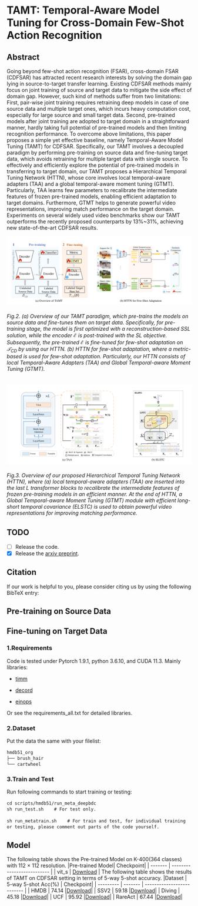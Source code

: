# TAMT: Temporal-Aware Model Tuning for Cross-Domain Few-Shot Action Recognition
## Abstract
  Going beyond few-shot action recognition (FSAR), cross-domain FSAR (CDFSAR) has attracted recent research interests by solving the domain gap lying in source-to-target transfer learning. Existing CDFSAR methods mainly focus on joint training of source and target data to mitigate the side effect of domain gap. However, such kind of methods suffer from two limitations: First, pair-wise joint training requires retraining deep models in case of one source data and multiple target ones, which incurs heavy computation cost, especially for large source and small target data. Second, pre-trained models after joint training are adopted to target domain in a straightforward manner, hardly taking full potential of pre-trained models and then limiting recognition performance. To overcome above limitations, this paper proposes a simple yet effective baseline, namely Temporal-Aware Model Tuning (TAMT) for CDFSAR. Specifically, our TAMT involves a decoupled paradigm by performing pre-training on source data and fine-tuning target data, which avoids retraining for multiple target data with single source. To effectively and efficiently explore the potential of pre-trained models in transferring to target domain, our TAMT proposes a Hierarchical Temporal Tuning Network (HTTN), whose core involves local temporal-aware adapters (TAA) and a global temporal-aware moment tuning (GTMT). Particularly, TAA learns few parameters to recalibrate the intermediate features of frozen pre-trained models, enabling efficient adaptation to target domains. Furthermore, GTMT helps to generate powerful video representations, improving match performance on the target domain. Experiments on several widely used video benchmarks show our TAMT outperforms the recently proposed counterparts by 13\%~31\%, achieving new state-of-the-art CDFSAR results.
 
  ![image](https://github.com/TJU-YDragonW/TAMT/blob/main/pic/arc.jpg)
  ###### Fig.2. (a) Overview of our TAMT paradigm, which pre-trains the models on source data and fine-tunes them on target data. Specifically, for pre-training stage, the model is first optimized with a reconstruction-based SSL solution, while the encoder $\mathcal{E}$ is post-trained with the SL objective. Subsequently, the pre-trained $\mathcal{E}$ is fine-tuned for few-shot adaptation on $\mathcal{T}_{CD}$ by using our  HTTN. (b) HTTN for few-shot adaptation, where a metric-based is used for few-shot adaptation. Particularly, our HTTN consists of local Temporal-Aware Adapters (TAA) and Global Temporal-aware Moment Tuning (GTMT).

  ![image](https://github.com/TJU-YDragonW/TAMT/blob/main/pic/module.jpg)
  ###### Fig.3. Overview of our proposed Hierarchical Temporal Tuning Network (HTTN), where (a) local temporal-aware adapters (TAA) are inserted into the last $L$ transformer blocks to recalibrate the intermediate features of frozen pre-training models in an efficient manner. At the end of HTTN, a Global Temporal-aware Moment Tuning (GTMT) module with efficient long-short temporal covariance (ELSTC) is used to obtain powerful video representations for improving matching performance.


## TODO

- [ ] Release the code.
- [x] Release the [arxiv preprint](https://arxiv.org/pdf/2411.19041).

## Citation
If our work is helpful to you, please consider citing us by using the following BibTeX entry:

## Pre-training on Source Data

## Fine-tuning on Target Data
### 1.Requirements
  Code is tested under Pytorch 1.9.1, python 3.6.10, and CUDA 11.3. Mainly libraries:
- [timm](https://github.com/rwightman/pytorch-image-models)

- [decord](https://github.com/dmlc/decord)

- [einops](https://github.com/arogozhnikov/einops)
  
Or see the requirements_all.txt for detailed libraries.

### 2.Dataset
  
  Put the data the same with your filelist:  
```
hmdb51_org
├── brush_hair
└── cartwheel
```
### 3.Train and Test
  Run following commands to start training or testing:

```
cd scripts/hmdb51/run_meta_deepbdc
sh run_test.sh    # For test only.

sh run_metatrain.sh    # For train and test, for individual training or testing, please comment out parts of the code yourself.
```

## Model
The following table shows the Pre-trained Model on K-400(364 classes) with 112 × 112 resolution.
|Pre-trained Model| Checkpoint|
| ------- | -------------------------- |
| vit_s | [Download](https://drive.google.com/file/d/1VZnFspeWyQqA1stHi68aBQWsJN4vzyJv/view?usp=sharing) |
 The following table shows the results of TAMT on CDFSAR setting in terms of 5-way 5-shot accuracy.
|Dataset           | 5-way 5-shot Acc(%) | Checkpoint|
| --------- | ------- | -------------------------- |
| HMDB  | 74.14 |[Download](https://drive.google.com/drive/folders/1YbUrlzR94d7f4qd7FLYxNw1uO6Uer7cO?usp=sharing)|
| SSV2  | 59.18 |[Download](https://drive.google.com/drive/folders/1hvgnnAozAkYWinwOp39KKbtz1dT-lyYX?usp=sharing)|
| Diving | 45.18 |[Download](https://drive.google.com/drive/folders/18A7Rd9kmBArkxC3h_TLQEmgmlempGPx_?usp=sharing)|
| UCF  | 95.92 |[Download](https://drive.google.com/drive/folders/1mFnz41V0cljrrgWvQCiagX-VJovIpveB?usp=sharing)|
| RareAct   | 67.44 |[Download](https://drive.google.com/drive/folders/1iaklb-tr4-UqGUOEnW_CDizDW0CA5S-s?usp=sharing)|
